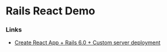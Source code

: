 # Rails React Demo

### Links

- [Create React App + Rails 6.0 + Custom server deployment](https://medium.com/@eth3rnit3/create-react-app-rails-6-0-custom-server-deployment-part-1-development-configuration-92ce11ea9c56)
